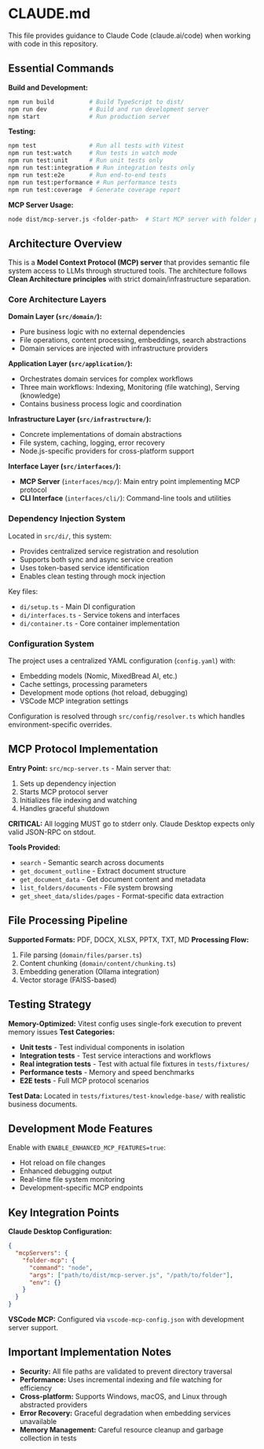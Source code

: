 # CLAUDE.md

This file provides guidance to Claude Code (claude.ai/code) when working with code in this repository.

## Essential Commands

**Build and Development:**
```bash
npm run build          # Build TypeScript to dist/
npm run dev            # Build and run development server
npm start              # Run production server
```

**Testing:**
```bash
npm test               # Run all tests with Vitest
npm run test:watch     # Run tests in watch mode
npm run test:unit      # Run unit tests only
npm run test:integration # Run integration tests only
npm run test:e2e       # Run end-to-end tests
npm run test:performance # Run performance tests
npm run test:coverage  # Generate coverage report
```

**MCP Server Usage:**
```bash
node dist/mcp-server.js <folder-path>  # Start MCP server with folder path
```

## Architecture Overview

This is a **Model Context Protocol (MCP) server** that provides semantic file system access to LLMs through structured tools. The architecture follows **Clean Architecture principles** with strict domain/infrastructure separation.

### Core Architecture Layers

**Domain Layer (`src/domain/`):**
- Pure business logic with no external dependencies
- File operations, content processing, embeddings, search abstractions
- Domain services are injected with infrastructure providers

**Application Layer (`src/application/`):**
- Orchestrates domain services for complex workflows
- Three main workflows: Indexing, Monitoring (file watching), Serving (knowledge)
- Contains business process logic and coordination

**Infrastructure Layer (`src/infrastructure/`):**
- Concrete implementations of domain abstractions
- File system, caching, logging, error recovery
- Node.js-specific providers for cross-platform support

**Interface Layer (`src/interfaces/`):**
- **MCP Server** (`interfaces/mcp/`): Main entry point implementing MCP protocol
- **CLI Interface** (`interfaces/cli/`): Command-line tools and utilities

### Dependency Injection System

Located in `src/di/`, this system:
- Provides centralized service registration and resolution
- Supports both sync and async service creation
- Uses token-based service identification
- Enables clean testing through mock injection

Key files:
- `di/setup.ts` - Main DI configuration
- `di/interfaces.ts` - Service tokens and interfaces
- `di/container.ts` - Core container implementation

### Configuration System

The project uses a centralized YAML configuration (`config.yaml`) with:
- Embedding models (Nomic, MixedBread AI, etc.)
- Cache settings, processing parameters
- Development mode options (hot reload, debugging)
- VSCode MCP integration settings

Configuration is resolved through `src/config/resolver.ts` which handles environment-specific overrides.

## MCP Protocol Implementation

**Entry Point:** `src/mcp-server.ts` - Main server that:
1. Sets up dependency injection
2. Starts MCP protocol server
3. Initializes file indexing and watching
4. Handles graceful shutdown

**CRITICAL:** All logging MUST go to stderr only. Claude Desktop expects only valid JSON-RPC on stdout.

**Tools Provided:**
- `search` - Semantic search across documents
- `get_document_outline` - Extract document structure
- `get_document_data` - Get document content and metadata
- `list_folders/documents` - File system browsing
- `get_sheet_data/slides/pages` - Format-specific data extraction

## File Processing Pipeline

**Supported Formats:** PDF, DOCX, XLSX, PPTX, TXT, MD
**Processing Flow:**
1. File parsing (`domain/files/parser.ts`)
2. Content chunking (`domain/content/chunking.ts`)
3. Embedding generation (Ollama integration)
4. Vector storage (FAISS-based)

## Testing Strategy

**Memory-Optimized:** Vitest config uses single-fork execution to prevent memory issues
**Test Categories:**
- **Unit tests** - Test individual components in isolation
- **Integration tests** - Test service interactions and workflows
- **Real integration tests** - Test with actual file fixtures in `tests/fixtures/`
- **Performance tests** - Memory and speed benchmarks
- **E2E tests** - Full MCP protocol scenarios

**Test Data:** Located in `tests/fixtures/test-knowledge-base/` with realistic business documents.

## Development Mode Features

Enable with `ENABLE_ENHANCED_MCP_FEATURES=true`:
- Hot reload on file changes
- Enhanced debugging output
- Real-time file system monitoring
- Development-specific MCP endpoints

## Key Integration Points

**Claude Desktop Configuration:**
```json
{
  "mcpServers": {
    "folder-mcp": {
      "command": "node",
      "args": ["path/to/dist/mcp-server.js", "/path/to/folder"],
      "env": {}
    }
  }
}
```

**VSCode MCP:** Configured via `vscode-mcp-config.json` with development server support.

## Important Implementation Notes

- **Security:** All file paths are validated to prevent directory traversal
- **Performance:** Uses incremental indexing and file watching for efficiency
- **Cross-platform:** Supports Windows, macOS, and Linux through abstracted providers
- **Error Recovery:** Graceful degradation when embedding services unavailable
- **Memory Management:** Careful resource cleanup and garbage collection in tests